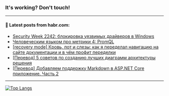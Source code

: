 ### It's working? Don't touch!

---
<!--
#### 🛠️ Technical stack:

![C++](https://img.shields.io/badge/C++-informational?logo=c%2B%2B&style=flat&logoColor=white&color=9C033A)
![Java](https://img.shields.io/badge/Java-informational?logo=java&style=flat&logoColor=white&color=007396)
![Kotlin](https://img.shields.io/badge/Kotlin-informational?logo=Kotlin&style=flat&logoColor=white&color=0095D5)
![JS](https://img.shields.io/badge/JS-informational?logo=javaScript&style=flat&logoColor=black&color=F7Df1E) <br>
![HTML5](https://img.shields.io/badge/HTML5-informational?logo=html5&style=flat&logoColor=white&color=E34F26)
![CSS3](https://img.shields.io/badge/CSS3-informational?logo=css3&style=flat&logoColor=white&color=157286)
![Sass](https://img.shields.io/badge/Saas-informational?logo=sass&style=flat&logoColor=white&color=hotpink)
![PHP](https://img.shields.io/badge/PHP-informational?logo=php&style=flat&logoColor=white&color=777BB4) <br>
![WebPAck](https://img.shields.io/badge/WebPack-informational?logo=webPack&style=flat&logoColor=white&color=FF6F00)
![Bootstrap](https://img.shields.io/badge/Bootstrap-informational?logo=Bootstrap&style=flat&logoColor=white&color=7952B3)
![MySQL](https://img.shields.io/badge/MySQL-informational?logo=MySQL&style=flat&logoColor=white&color=00f) <br>
![NodeJS](https://img.shields.io/badge/NodeJS-informational?logo=node.js&style=flat&logoColor=white&color=43853D)
![Spring](https://img.shields.io/badge/Spring-informational?logo=Spring&style=flat&logoColor=white&color=0A9EDC)
![Angular](https://img.shields.io/badge/Vue-informational?logo=vue.js&style=flat&logoColor=white&color=red)
![Git](https://img.shields.io/badge/Git-informational?logo=git&style=flat&logoColor=white&color=darkorange)

___
-->

#### 💬 Latest posts from habr.com:

<!-- BLOG-POST-LIST:START -->
- [Security Week 2242: блокировка уязвимых драйверов в Windows](https://habr.com/ru/post/693840/?utm_source=habrahabr&utm_medium=rss&utm_campaign=693840)
- [Человеческим языком про метрики 4: PromQL](https://habr.com/ru/post/693834/?utm_source=habrahabr&utm_medium=rss&utm_campaign=693834)
- [[recovery mode] Кровь, пот и слезы: как я переделал навигацию на сайте документации и в чём профит переделки](https://habr.com/ru/post/693832/?utm_source=habrahabr&utm_medium=rss&utm_campaign=693832)
- [[Перевод] 5 советов по созданию лучших диаграмм архитектуры решения](https://habr.com/ru/post/693822/?utm_source=habrahabr&utm_medium=rss&utm_campaign=693822)
- [[Перевод] Добавляем поддержку Markdown в ASP.NET Core приложение. Часть 2](https://habr.com/ru/post/693818/?utm_source=habrahabr&utm_medium=rss&utm_campaign=693818)
<!-- BLOG-POST-LIST:END -->

---

[![Top Langs](https://github-readme-stats.vercel.app/api/top-langs/?username=zloylis&layout=compact&hide_border=true&theme=dracula)](https://github.com/zloylis)
